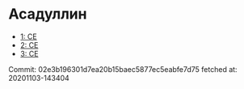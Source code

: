 # Асадуллин
- [1: CE](1.md)
- [2: CE](2.md)
- [3: CE](3.md)

Commit: 02e3b196301d7ea20b15baec5877ec5eabfe7d75
 fetched at: 20201103-143404

